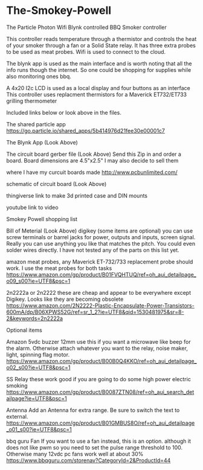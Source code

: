 # The-Smokey-Powell
The Particle Photon Wifi Blynk controlled BBQ Smoker controller

This controller reads temperature through a thermistor and controls the heat of your smoker through a fan or a
Solid State relay. It has three extra probes to be used as meat probes.
Wifi is used to connect to the cloud. 

The blynk app is used as the main interface and is worth noting that all the info runs though the internet. So 
one could be shopping for supplies while also monitoring ones bbq.

A 4x20 I2c LCD is used as a local display and four buttons as an interface
This controller uses replacment thermistors for a Maverick ET732/ET733 grilling thermometer



Included links below or look above in the files.

The shared particle app https://go.particle.io/shared_apps/5b414976d21fee30e00001c7

The Blynk App (Look Above)

The circuit board gerber file	(Look Above)  Send this Zip in and order a board. Board dimensions are 4.5"x2.5"
I may also decide to sell them

where I have my curcuit boards made http://www.pcbunlimited.com/

schematic of circuit board	(Look Above)

thingiverse link to make 3d printed case and DIN mounts

youtube link to video


Smokey Powell shopping list

Bill of Meterial (Look Above)
digikey (some items are optional) you can use screw terminals or barrel jacks for power, outputs and inputs, screen signal. Really you can use anything you like that matches the pitch. You could even solder wires directly.
I have not tested any of the parts on this list yet.


amazon
meat probes, any Maverick ET-732/733 replacement probe should work. I use the meat probes for both tasks
https://www.amazon.com/gp/product/B01FVQHTUQ/ref=oh_aui_detailpage_o09_s00?ie=UTF8&psc=1

2n2222a or 2n2222 these are cheap and appear to be everywhere except Digikey. Looks like they are becoming obsolete	
https://www.amazon.com/2N2222-Plastic-Encapsulate-Power-Transistors-600mA/dp/B06XPWS52G/ref=sr_1_2?ie=UTF8&qid=1530481975&sr=8-2&keywords=2n2222a



Optional items 




Amazon
5vdc buzzer 12mm use this if you want a microwave like beep for the alarm. Otherwise attach whatever you want to the relay, noise maker, light, spinning flag motor.
	https://www.amazon.com/gp/product/B00B0Q4KKO/ref=oh_aui_detailpage_o02_s00?ie=UTF8&psc=1

SS Relay	these work good if you are going to do some high power electric smoking
	https://www.amazon.com/gp/product/B0087ZTN08/ref=oh_aui_search_detailpage?ie=UTF8&psc=1

Antenna
Add an Antenna for extra range. Be sure to switch the text to external.
	https://www.amazon.com/gp/product/B01GMBUS8O/ref=oh_aui_detailpage_o01_s00?ie=UTF8&psc=1

bbq guru
Fan	If you want to use a fan instead, this is an option. although it does not like pwm so you need to set the pulse range threshold to 100. Otherwise many 12vdc pc fans work well at about 30%
https://www.bbqguru.com/storenav?CategoryId=2&ProductId=44





